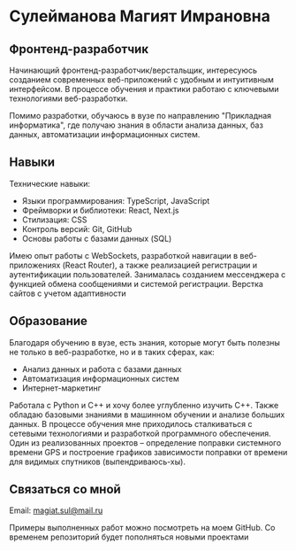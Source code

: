 # Сулейманова Магият Имрановна
## Фронтенд-разработчик

Начинающий фронтенд-разработчик/верстальщик, интересуюсь созданием современных веб-приложений с удобным и интуитивным интерфейсом. В процессе обучения и практики работаю с ключевыми технологиями веб-разработки.

Помимо разработки, обучаюсь в вузе по направлению "Прикладная информатика", где получаю знания в области анализа данных, баз данных, автоматизации информационных систем.

## Навыки

Технические навыки:

- Языки программирования: TypeScript, JavaScript
- Фреймворки и библиотеки: React, Next.js
- Стилизация: CSS
- Контроль версий: Git, GitHub
- Основы работы с базами данных (SQL)
  
Имею опыт работы с WebSockets, разработкой навигации в веб-приложениях (React Router), а также реализацией регистрации и аутентификации пользователей. Занималась созданием мессенджера с функцией обмена сообщениями и системой регистрации. Верстка сайтов с учетом адаптивности


## Образование
Благодаря обучению в вузе, есть знания, которые могут быть полезны не только в веб-разработке, но и в таких сферах, как:

- Анализ данных и работа с базами данных
- Автоматизация информационных систем
- Интернет-маркетинг

Работала с Python и C++ и хочу более углубленно изучить C++. Также обладаю базовыми знаниями в машинном обучении и анализе больших данных. 
В процессе обучения мне приходилось сталкиваться с сетевыми технологиями и разработкой программного обеспечения. Один из реализованных проектов – определение поправки системного времени GPS и построение графиков зависимости поправки от времени для видимых спутников (выпендриваюсь-хы).


## Связаться со мной
Email: magiat.sul@mail.ru

Примеры выполненных работ можно посмотреть на моем GitHub. Со временем репозиторий будет пополняться новыми проектами

